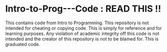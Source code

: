 # Intro-to-Prog---Code : READ THIS !!
This contains code from Intro to Programming. This repository is not intended for cheating or copying code. This is simply for reference and for learning purposes. Any violation of academic integrity off this code is not intended and the creator of this repository is not to be blamed for. This is graduated code. 
